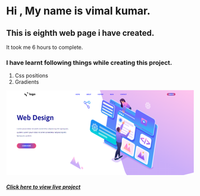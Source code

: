 # Hi , My name is vimal kumar.


## This is eighth web page i have created.
It took me 6 hours to complete. 
### I have learnt following things while creating this project.
1. Css positions
2. Gradients

[![main page clickable image](./images/web-design-landing-page.png "main page")](https://webdesigninglandingpage.netlify.app/)


  ##### [Click here to view live project](https://webdesigninglandingpage.netlify.app/ "click here to view page") 